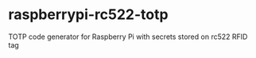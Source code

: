 # raspberrypi-rc522-totp
TOTP code generator for Raspberry Pi with secrets stored on rc522 RFID tag
